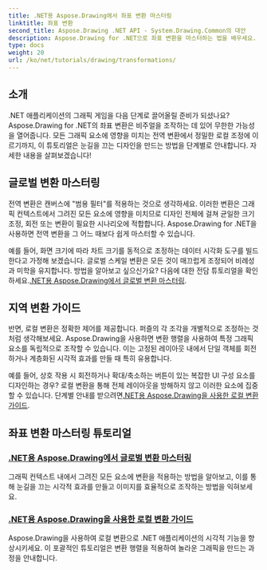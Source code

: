```yaml
---
title: .NET용 Aspose.Drawing에서 좌표 변환 마스터링
linktitle: 좌표 변환
second_title: Aspose.Drawing .NET API - System.Drawing.Common의 대안
description: Aspose.Drawing for .NET으로 좌표 변환을 마스터하는 법을 배우세요. 시각적 우수성을 위해 전역 및 지역 변환을 구현하는 방법을 알아보세요.
type: docs
weight: 20
url: /ko/net/tutorials/drawing/transformations/
---
```

## 소개

.NET 애플리케이션의 그래픽 게임을 다음 단계로 끌어올릴 준비가 되셨나요? Aspose.Drawing for .NET의 좌표 변환은 비주얼을 조작하는 데 있어 무한한 가능성을 열어줍니다. 모든 그래픽 요소에 영향을 미치는 전역 변환에서 정밀한 로컬 조정에 이르기까지, 이 튜토리얼은 눈길을 끄는 디자인을 만드는 방법을 단계별로 안내합니다. 자세한 내용을 살펴보겠습니다!

## 글로벌 변환 마스터링

전역 변환은 캔버스에 "범용 필터"를 적용하는 것으로 생각하세요. 이러한 변환은 그래픽 컨텍스트에서 그려진 모든 요소에 영향을 미치므로 디자인 전체에 걸쳐 균일한 크기 조정, 회전 또는 변환이 필요한 시나리오에 적합합니다. Aspose.Drawing for .NET을 사용하면 전역 변환을 그 어느 때보다 쉽게 마스터할 수 있습니다.

예를 들어, 화면 크기에 따라 차트 크기를 동적으로 조정하는 데이터 시각화 도구를 빌드한다고 가정해 보겠습니다. 글로벌 스케일 변환은 모든 것이 매끄럽게 조정되어 비례성과 미학을 유지합니다. 방법을 알아보고 싶으신가요? 다음에 대한 전담 튜토리얼을 확인하세요.[.NET용 Aspose.Drawing에서 글로벌 변환 마스터링](./mastering-global-transformations/).

## 지역 변환 가이드

반면, 로컬 변환은 정확한 제어를 제공합니다. 퍼즐의 각 조각을 개별적으로 조정하는 것처럼 생각해보세요. Aspose.Drawing을 사용하면 변환 행렬을 사용하여 특정 그래픽 요소를 독립적으로 조작할 수 있습니다. 이는 고정된 레이아웃 내에서 단일 객체를 회전하거나 계층화된 시각적 효과를 만들 때 특히 유용합니다.

 예를 들어, 상호 작용 시 회전하거나 확대/축소하는 버튼이 있는 복잡한 UI 구성 요소를 디자인하는 경우? 로컬 변환을 통해 전체 레이아웃을 방해하지 않고 이러한 요소에 집중할 수 있습니다. 단계별 안내를 받으려면[.NET용 Aspose.Drawing을 사용한 로컬 변환 가이드](./guide-to-local-transformation/).

## 좌표 변환 마스터링 튜토리얼
### [.NET용 Aspose.Drawing에서 글로벌 변환 마스터링](./mastering-global-transformations/)
그래픽 컨텍스트 내에서 그려진 모든 요소에 변환을 적용하는 방법을 알아보고, 이를 통해 눈길을 끄는 시각적 효과를 만들고 이미지를 효율적으로 조작하는 방법을 익혀보세요.
### [.NET용 Aspose.Drawing을 사용한 로컬 변환 가이드](./guide-to-local-transformation/)
Aspose.Drawing을 사용하여 로컬 변환으로 .NET 애플리케이션의 시각적 기능을 향상시키세요. 이 포괄적인 튜토리얼은 변환 행렬을 적용하여 놀라운 그래픽을 만드는 과정을 안내합니다.